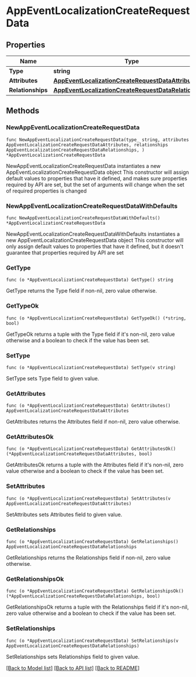 # AppEventLocalizationCreateRequestData

## Properties

Name | Type | Description | Notes
------------ | ------------- | ------------- | -------------
**Type** | **string** |  | 
**Attributes** | [**AppEventLocalizationCreateRequestDataAttributes**](AppEventLocalizationCreateRequestDataAttributes.md) |  | 
**Relationships** | [**AppEventLocalizationCreateRequestDataRelationships**](AppEventLocalizationCreateRequestDataRelationships.md) |  | 

## Methods

### NewAppEventLocalizationCreateRequestData

`func NewAppEventLocalizationCreateRequestData(type_ string, attributes AppEventLocalizationCreateRequestDataAttributes, relationships AppEventLocalizationCreateRequestDataRelationships, ) *AppEventLocalizationCreateRequestData`

NewAppEventLocalizationCreateRequestData instantiates a new AppEventLocalizationCreateRequestData object
This constructor will assign default values to properties that have it defined,
and makes sure properties required by API are set, but the set of arguments
will change when the set of required properties is changed

### NewAppEventLocalizationCreateRequestDataWithDefaults

`func NewAppEventLocalizationCreateRequestDataWithDefaults() *AppEventLocalizationCreateRequestData`

NewAppEventLocalizationCreateRequestDataWithDefaults instantiates a new AppEventLocalizationCreateRequestData object
This constructor will only assign default values to properties that have it defined,
but it doesn't guarantee that properties required by API are set

### GetType

`func (o *AppEventLocalizationCreateRequestData) GetType() string`

GetType returns the Type field if non-nil, zero value otherwise.

### GetTypeOk

`func (o *AppEventLocalizationCreateRequestData) GetTypeOk() (*string, bool)`

GetTypeOk returns a tuple with the Type field if it's non-nil, zero value otherwise
and a boolean to check if the value has been set.

### SetType

`func (o *AppEventLocalizationCreateRequestData) SetType(v string)`

SetType sets Type field to given value.


### GetAttributes

`func (o *AppEventLocalizationCreateRequestData) GetAttributes() AppEventLocalizationCreateRequestDataAttributes`

GetAttributes returns the Attributes field if non-nil, zero value otherwise.

### GetAttributesOk

`func (o *AppEventLocalizationCreateRequestData) GetAttributesOk() (*AppEventLocalizationCreateRequestDataAttributes, bool)`

GetAttributesOk returns a tuple with the Attributes field if it's non-nil, zero value otherwise
and a boolean to check if the value has been set.

### SetAttributes

`func (o *AppEventLocalizationCreateRequestData) SetAttributes(v AppEventLocalizationCreateRequestDataAttributes)`

SetAttributes sets Attributes field to given value.


### GetRelationships

`func (o *AppEventLocalizationCreateRequestData) GetRelationships() AppEventLocalizationCreateRequestDataRelationships`

GetRelationships returns the Relationships field if non-nil, zero value otherwise.

### GetRelationshipsOk

`func (o *AppEventLocalizationCreateRequestData) GetRelationshipsOk() (*AppEventLocalizationCreateRequestDataRelationships, bool)`

GetRelationshipsOk returns a tuple with the Relationships field if it's non-nil, zero value otherwise
and a boolean to check if the value has been set.

### SetRelationships

`func (o *AppEventLocalizationCreateRequestData) SetRelationships(v AppEventLocalizationCreateRequestDataRelationships)`

SetRelationships sets Relationships field to given value.



[[Back to Model list]](../README.md#documentation-for-models) [[Back to API list]](../README.md#documentation-for-api-endpoints) [[Back to README]](../README.md)


